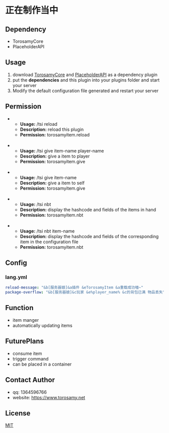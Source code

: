 # 正在制作当中
## Dependency
- TorosamyCore
- PlaceholderAPI
## Usage
1. download [TorosamyCore](https://github.com/ToroSamy/TorosamyCore) and [PlaceholderAPI](https://www.spigotmc.org/resources/placeholderapi.6245/) as a dependency plugin
2. put the **dependencies** and this plugin into your plugins folder and start your server
3. Modify the default configuration file generated and restart your server
## Permission
- - **Usage:** /tsi reload
  - **Description:** reload this plugin
  - **Permission:** torosamyitem.reload
  <br>
- - **Usage:** /tsi give item-name player-name
  - **Description:** give a item to player
  - **Permission:** torosamyitem.give
  <br>
- - **Usage:** /tsi give item-name
  - **Description:** give a item to self
  - **Permission:** torosamyitem.give
  <br>
- - **Usage:** /tsi nbt
  - **Description:** display the hashcode and fields of the items in hand
  - **Permission:** torosamyitem.nbt
  <br>
- - **Usage:** /tsi nbt item-name
  - **Description:** display the hashcode and fields of the corresponding item in the configuration file
  - **Permission:** torosamyitem.nbt
## Config
### lang.yml
```yml
reload-message: "&b[服务器娘]&a插件 &eTorosamyItem &a重载成功喵~"
package-overflow: "&b[服务器娘]&c玩家 &e%player_name% &c的背包已满 物品丢失"
```

## Function
- item manger
- automatically updating items
## FuturePlans
- consume item
- trigger command
- can be placed in a container
## Contact Author
- qq: 1364596766
- website: https://www.torosamy.net

## License

[MIT](./LICENSE)
